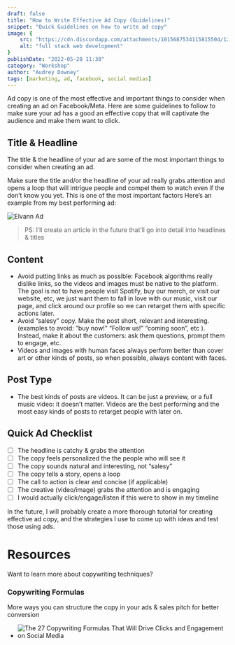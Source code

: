 ```yaml
---
draft: false
title: "How to Write Effective Ad Copy (Guidelines)"
snippet: "Quick Guidelines on how to write ad copy"
image: {
    src: "https://cdn.discordapp.com/attachments/1015687534115815504/1212680707542089748/elvann_abstract_illustration_of_social_media_feed_abstract_post_fc46c3f5-752e-456c-ae60-7ab74502e063.png?ex=65f2b7eb&is=65e042eb&hm=f8a3be71b70aa000f2bffa015f5a4ec67d77dbe20e5edf03bfd46ff94dd039e2&",
    alt: "full stack web development"
}
publishDate: "2022-05-28 11:38"
category: "Workshop"
author: "Audrey Downey"
tags: [marketing, ad, facebook, social medias]
---
```


Ad copy is one of the most effective and important things to consider when creating an ad on Facebook/Meta. Here are some guidelines to follow to make sure your ad has a good an effective copy that will captivate the audience and make them want to click.

## Title & Headline

The title & the headline of your ad are some of the most important things to consider when creating an ad.

Make sure the title and/or the headline of your ad really grabs attention and opens a loop that will intrigue people and compel them to watch even if the don’t know you yet.  This is one of the most important factors  Here’s an example from my best performing ad:

![Elvann Ad](https://cdn.discordapp.com/attachments/1007918780594257953/1212676314314702919/Untitled_1.png?ex=65f2b3d3&is=65e03ed3&hm=28d6357d9d9977c0b025b1ab0f9990eb97756d0b6c8edd7c886630fb0fad8556&)

> PS: I’ll create an article in the future that’ll go into detail into headlines & titles

## Content
- Avoid putting links as much as possible: Facebook algorithms really dislike links, so the videos and images must be native to the platform.  The goal is not to have people visit Spotify, buy our merch, or visit our website, etc, we just want them to fall in love with our music, visit our page, and click around our profile so we can retarget them with specific actions later.
- Avoid “salesy” copy.  Make the post short, relevant and interesting. (examples to avoid: ”buy now!”  “Follow us!” “coming soon”, etc ).  Instead, make it about the customers: ask them questions, prompt them to engage, etc.
- Videos and images with human faces always perform better than cover art or other kinds of posts, so when possible, always content with faces.

## Post Type

- The best kinds of posts are videos.  It can be just a preview, or a full music video: it doesn’t matter.  Videos are the best performing and the most easy kinds of posts to retarget people with later on.

## Quick Ad Checklist

- [ ]  The headline is catchy & grabs the attention
- [ ]  The copy feels personalized the the people who will see it
- [ ]  The copy sounds natural and interesting, not “salesy”
- [ ]  The copy tells a story, opens a loop
- [ ]  The call to action is clear and concise (if applicable)
- [ ]  The creative (video/image) grabs the attention and is engaging
- [ ]  I would actually click/engage/listen if this were to show in my timeline

In the future, I will probably create a more thorough tutorial for creating effective ad copy, and the strategies I use to come up with ideas and test those using ads.

# Resources

Want to learn more about copywriting techniques?

### Copywriting Formulas

More ways you can structure the copy in your ads & sales pitch for better conversion

- ![The 27 Copywriting Formulas That Will Drive Clicks and Engagement on Social Media](https://buffer.com/resources/copywriting-formulas/)